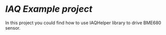 # _IAQ Example project_

In this project you could find how to use IAQHelper library to drive BME680 sensor.

